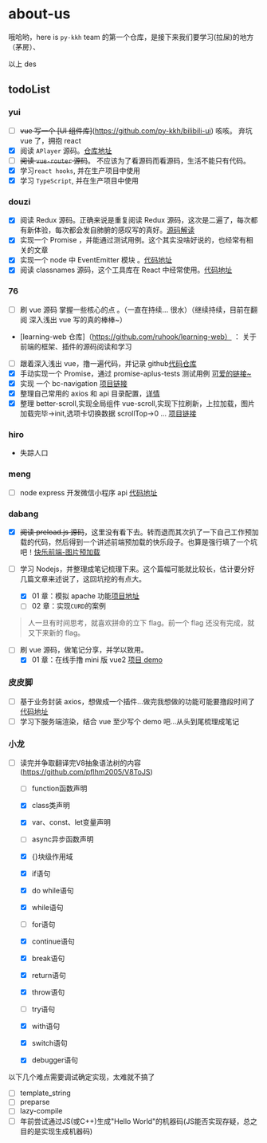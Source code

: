 # about-us

哦哈哟，here is `py-kkh` team 的第一个仓库，是接下来我们要学习(拉屎)的地方（茅房）、

以上 des

## todoList

### yui

- [ ] ~~vue 写一个 [UI 组件库]~~(https://github.com/py-kkh/bilibili-ui) 咳咳。 弃坑 vue 了，拥抱 react
- [x] 阅读 `APlayer` 源码。[仓库地址](https://github.com/miaoyuxinbaby/APlayer)
- [ ] ~~阅读 `vue-router` 源码~~。 不应该为了看源码而看源码，生活不能只有代码。
- [x] 学习`react hooks`, 并在生产项目中使用
- [x] 学习 `TypeScript`, 并在生产项目中使用

### douzi

- [x] 阅读 Redux 源码。正确来说是重复阅读 Redux 源码，这次是二遍了，每次都有新体验，每次都会发自肺腑的感叹写的真好。[源码解读](https://github.com/dongliang1993/learn-excellent-source-code/tree/master/redux%20%E6%BA%90%E7%A0%81%E5%AD%A6%E4%B9%A0)
- [x] 实现一个 Promise ，并能通过测试用例。这个其实没啥好说的，也经常有相关的文章
- [x] 实现一个 node 中 EventEmitter 模块 。[代码地址](https://github.com/dongliang1993/learn-excellent-source-code/tree/master/EventEmitter%20%E8%BD%AE%E5%AD%90)
- [x] 阅读 classnames 源码，这个工具库在 React 中经常使用。[代码地址](https://github.com/dongliang1993/learn-excellent-source-code/tree/master/classNames%20%E6%BA%90%E7%A0%81%E5%AD%A6%E4%B9%A0)

### 76

- [ ] 刷 vue 源码 掌握一些核心的点 。（一直在持续... 很水）（继续持续，目前在翻阅 深入浅出 vue 写的真的棒棒~）
- [learning-web 仓库]（https://github.com/ruhook/learning-web） ： 关于前端的框架、插件的源码阅读和学习
- [ ] 跟着深入浅出 vue，撸一遍代码，并记录 github[代码仓库](https://github.com/ruhook/myself-vue)
- [x] 手动实现一个 Promise，通过 promise-aplus-tests 测试用例 [可爱的链接~](https://github.com/ruhook/my-promise)
- [x] 实现 一个 bc-navigation [项目链接](https://github.com/ruhook/bc-navigation)
- [x] 整理自己常用的 axios 和 api 目录配置，[详情](https://github.com/ruhook/axios-myself)
- [x] 整理 better-scroll,实现全局组件 vue-scroll,实现下拉刷新，上拉加载，图片加载完毕->init,选项卡切换数据 scrollTop->0 ... [项目链接](https://github.com/ruhook/vue-scroll)

### hiro

- 失踪人口

### meng

- [ ] node express 开发微信小程序 api [代码地址](https://github.com/Wonderfour/xcx-js)

### dabang

- [x] ~~阅读 preload.js 源码~~，这里没有看下去。转而退而其次扒了一下自己工作预加载的代码，然后得到一个讲述前端预加载的快乐段子。也算是强行填了一个坑吧！[快乐前端-图片预加载](https://www.cnblogs.com/chedabang/p/10508329.html)

- [ ] 学习 Nodejs，并整理成笔记梳理下来。这个篇幅可能就比较长，估计要分好几篇文章来述说了，这回坑挖的有点大。
  - [x] 01 章：模拟 apache 功能[项目地址](https://github.com/CheDabang/blogCode/tree/master/NodeStudy/DEMO_01)
  - [ ] 02 章：实现`CURD`的案例

> 人一旦有时间思考，就喜欢拼命的立下 flag。前一个 flag 还没有完成，就又下来新的 flag。

- [ ] 刷 vue 源码，做笔记分享，并学以致用。
  - [x] 01 章：在线手撸 mini 版 vue2 [项目 demo](https://github.com/CheDabang/blogCode/tree/master/learnVue2)

### 皮皮脚

- [ ] 基于业务封装 axios，想做成一个插件...做完我想做的功能可能要撸段时间了[代码地址](https://github.com/jeodeng/jee-axios)
- [ ] 学习下服务端渲染，结合 vue 至少写个 demo 吧...从头到尾梳理成笔记

### 小龙

- [ ] 读完并争取翻译完V8抽象语法树的内容(https://github.com/pflhm2005/V8ToJS)
  - [ ] function函数声明
  - [x] class类声明
  - [x] var、const、let变量声明
  - [ ] async异步函数声明
  
  - [x] {}块级作用域
  - [x] if语句
  - [x] do while语句
  - [x] while语句
  - [ ] for语句
  - [x] continue语句
  - [x] break语句
  - [x] return语句
  - [x] throw语句
  - [ ] try语句
  - [x] with语句
  - [x] switch语句
  - [x] debugger语句

以下几个难点需要调试确定实现，太难就不搞了
  - [ ] template_string
  - [ ] preparse
  - [ ] lazy-compile
- [ ] 年前尝试通过JS(或C++)生成"Hello World"的机器码(JS能否实现存疑，总之目的是实现生成机器码)
